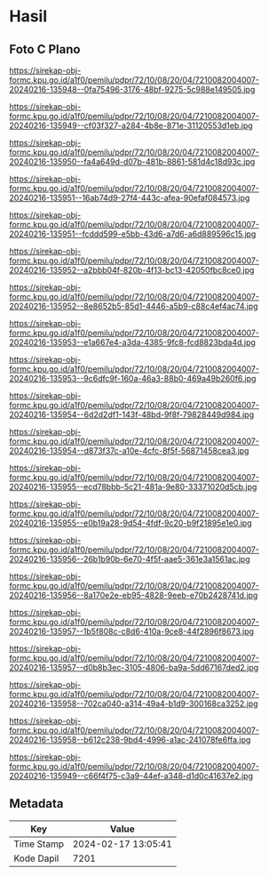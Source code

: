 # Hasil

## Foto C Plano

https://sirekap-obj-formc.kpu.go.id/a1f0/pemilu/pdpr/72/10/08/20/04/7210082004007-20240216-135948--0fa75496-3176-48bf-9275-5c988e149505.jpg

https://sirekap-obj-formc.kpu.go.id/a1f0/pemilu/pdpr/72/10/08/20/04/7210082004007-20240216-135949--cf03f327-a284-4b8e-871e-31120553d1eb.jpg

https://sirekap-obj-formc.kpu.go.id/a1f0/pemilu/pdpr/72/10/08/20/04/7210082004007-20240216-135950--fa4a649d-d07b-481b-8861-581d4c18d93c.jpg

https://sirekap-obj-formc.kpu.go.id/a1f0/pemilu/pdpr/72/10/08/20/04/7210082004007-20240216-135951--16ab74d9-27f4-443c-afea-90efaf084573.jpg

https://sirekap-obj-formc.kpu.go.id/a1f0/pemilu/pdpr/72/10/08/20/04/7210082004007-20240216-135951--fcddd599-e5bb-43d6-a7d6-a6d889596c15.jpg

https://sirekap-obj-formc.kpu.go.id/a1f0/pemilu/pdpr/72/10/08/20/04/7210082004007-20240216-135952--a2bbb04f-820b-4f13-bc13-42050fbc8ce0.jpg

https://sirekap-obj-formc.kpu.go.id/a1f0/pemilu/pdpr/72/10/08/20/04/7210082004007-20240216-135952--8e8652b5-85d1-4446-a5b9-c88c4ef4ac74.jpg

https://sirekap-obj-formc.kpu.go.id/a1f0/pemilu/pdpr/72/10/08/20/04/7210082004007-20240216-135953--e1a667e4-a3da-4385-9fc8-fcd8823bda4d.jpg

https://sirekap-obj-formc.kpu.go.id/a1f0/pemilu/pdpr/72/10/08/20/04/7210082004007-20240216-135953--9c6dfc9f-160a-46a3-88b0-469a49b260f6.jpg

https://sirekap-obj-formc.kpu.go.id/a1f0/pemilu/pdpr/72/10/08/20/04/7210082004007-20240216-135954--6d2d2df1-143f-48bd-9f8f-79828449d984.jpg

https://sirekap-obj-formc.kpu.go.id/a1f0/pemilu/pdpr/72/10/08/20/04/7210082004007-20240216-135954--d873f37c-a10e-4cfc-8f5f-56871458cea3.jpg

https://sirekap-obj-formc.kpu.go.id/a1f0/pemilu/pdpr/72/10/08/20/04/7210082004007-20240216-135955--ecd78bbb-5c21-481a-9e80-33371020d5cb.jpg

https://sirekap-obj-formc.kpu.go.id/a1f0/pemilu/pdpr/72/10/08/20/04/7210082004007-20240216-135955--e0b19a28-9d54-4fdf-9c20-b9f21895e1e0.jpg

https://sirekap-obj-formc.kpu.go.id/a1f0/pemilu/pdpr/72/10/08/20/04/7210082004007-20240216-135956--26b1b90b-6e70-4f5f-aae5-361e3a1561ac.jpg

https://sirekap-obj-formc.kpu.go.id/a1f0/pemilu/pdpr/72/10/08/20/04/7210082004007-20240216-135956--8a170e2e-eb95-4828-9eeb-e70b2428741d.jpg

https://sirekap-obj-formc.kpu.go.id/a1f0/pemilu/pdpr/72/10/08/20/04/7210082004007-20240216-135957--1b5f808c-c8d6-410a-9ce8-44f2896f8673.jpg

https://sirekap-obj-formc.kpu.go.id/a1f0/pemilu/pdpr/72/10/08/20/04/7210082004007-20240216-135957--d0b8b3ec-3105-4806-ba9a-5dd67167ded2.jpg

https://sirekap-obj-formc.kpu.go.id/a1f0/pemilu/pdpr/72/10/08/20/04/7210082004007-20240216-135958--702ca040-a314-49a4-b1d9-300168ca3252.jpg

https://sirekap-obj-formc.kpu.go.id/a1f0/pemilu/pdpr/72/10/08/20/04/7210082004007-20240216-135958--b612c238-9bd4-4996-a1ac-241078fe6ffa.jpg

https://sirekap-obj-formc.kpu.go.id/a1f0/pemilu/pdpr/72/10/08/20/04/7210082004007-20240216-135949--c66f4f75-c3a9-44ef-a348-d1d0c41637e2.jpg


## Metadata

| Key        | Value               |
| ---------- | ------------------- |
| Time Stamp | 2024-02-17 13:05:41 |
| Kode Dapil | 7201                |



